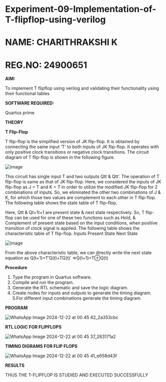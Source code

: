 # Experiment-09-Implementation-of-T-flipflop-using-verilog
# NAME: CHARITHRAKSHI K
# REG.NO: 24900651
**AIM:**

To implement  T flipflop using verilog and validating their functionality using their functional tables

**SOFTWARE REQUIRED:**

Quartus prime

**THEORY**

**T Flip-Flop**

T flip-flop is the simplified version of JK flip-flop. It is obtained by connecting the same input ‘T’ to both inputs of JK flip-flop. It operates with only positive clock transitions or negative clock transitions. The circuit diagram of T flip-flop is shown in the following figure.

![image](https://github.com/naavaneetha/T-FLIPFLOP-POSEDGE/assets/154305477/458a68fe-2d08-4a9d-ac4f-7ae0480ce0bd)

 
This circuit has single input T and two outputs Qtt & Qtt’. The operation of T flip-flop is same as that of JK flip-flop. Here, we considered the inputs of JK flip-flop as J = T and K = T in order to utilize the modified JK flip-flop for 2 combinations of inputs. So, we eliminated the other two combinations of J & K, for which those two values are complement to each other in T flip-flop. The following table shows the state table of T flip-flop.

Here, Qtt & Qt+1t+1 are present state & next state respectively. So, T flip-flop can be used for one of these two functions such as Hold, & Complement of present state based on the input conditions, when positive transition of clock signal is applied. The following table shows the characteristic table of T flip-flop. Inputs Present State Next State

![image](https://github.com/naavaneetha/T-FLIPFLOP-POSEDGE/assets/154305477/cdd7fb32-539f-4b66-bb8d-f305a153c886)

 
From the above characteristic table, we can directly write the next state equation as Q(t+1)=T′Q(t)+TQ(t)′ ⇒Q(t+1)=T⊕Q(t)

**Procedure**

1. Type the program in Quartus software.
2. Compile and run the program.
3. Generate the RTL schematic and save the logic diagram.
4. Create nodes for inputs and outputs to generate the timing diagram.
5.For different input combinations generate the timing diagram.



**PROGRAM**

![WhatsApp Image 2024-12-22 at 00 45 42_2a353cbc](https://github.com/user-attachments/assets/e7c789ed-372d-4711-bc73-e856afe71529)


**RTL LOGIC FOR FLIPFLOPS**

![WhatsApp Image 2024-12-22 at 00 45 37_263171a2](https://github.com/user-attachments/assets/96b1495c-bd5a-4106-a2bd-bc8a7adbf846)


**TIMING DIGRAMS FOR FLIP FLOPS**

![WhatsApp Image 2024-12-22 at 00 45 41_e658d43f](https://github.com/user-attachments/assets/c3194926-6c71-4466-8bb3-6e6f3a2e7126)


**RESULTS**

THUS THE T-FLIPFLOP IS STUDIED AND EXECUTED SUCCESSFULLY
